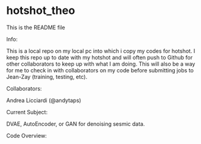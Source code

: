 # hotshot_theo

This is the README file 


Info: 

  This is a local repo on my local pc into which i copy my codes for hotshot. 
  I keep this repo up to date with my hotshot and will often push to Github
  for other collaborators to keep up with what I am doing. This will also be
  a way for me to check in with collaborators on my code before submitting 
  jobs to Jean-Zay (training, testing, etc).
  
  
Collaborators:

  Andrea Licciardi (@andytaps)
  
  
Current Subject:

  DVAE, AutoEncoder, or GAN for denoising sesmic data.
  
  
  
Code Overview: 


